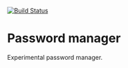 [![Build Status](https://travis-ci.org/lovef/password-manager.svg?branch=master)](https://travis-ci.org/lovef/password-manager)

# Password manager

Experimental password manager.
